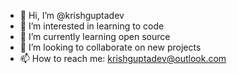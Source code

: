 - 👋 Hi, I’m @krishguptadev
- 👀 I’m interested in learning to code
- 🌱 I’m currently learning open source
- 💞️ I’m looking to collaborate on new projects
- 📫 How to reach me: krishguptadev@outlook.com

